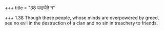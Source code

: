 +++
title = "38 यद्यप्येते न"

+++
1.38 Though these people, whose minds are overpowered by greed, see no
evil in the destruction of a clan and no sin in treachery to friends,
